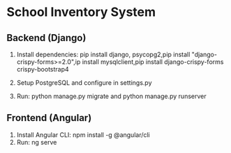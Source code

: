 # School Inventory System

## Backend (Django)

1. Install dependencies: pip install django, psycopg2,pip install "django-crispy-forms>=2.0",ip install mysqlclient,pip install django-crispy-forms crispy-bootstrap4

2. Setup PostgreSQL and configure in settings.py
3. Run: python manage.py migrate and python manage.py runserver

## Frontend (Angular)

1. Install Angular CLI: npm install -g @angular/cli
2. Run: ng serve
